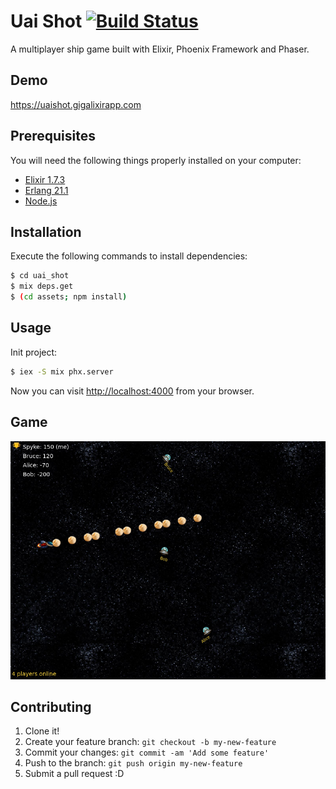 # Uai Shot [![Build Status](https://travis-ci.org/sergioaugrod/uai_shot.svg?branch=master)](https://travis-ci.org/sergioaugrod/uai_shot)

A multiplayer ship game built with Elixir, Phoenix Framework and Phaser.

## Demo

<https://uaishot.gigalixirapp.com>

## Prerequisites

You will need the following things properly installed on your computer:

* [Elixir 1.7.3](https://github.com/elixir-lang/elixir)
* [Erlang 21.1](https://www.erlang-solutions.com/resources/download.html)
* [Node.js](https://github.com/nodejs/node)

## Installation

Execute the following commands to install dependencies:

```bash
$ cd uai_shot
$ mix deps.get
$ (cd assets; npm install)
```

## Usage

Init project:

```bash
$ iex -S mix phx.server
```

Now you can visit <http://localhost:4000> from your browser.

## Game

![Game sample](/assets/static/images/game.png)

## Contributing

1. Clone it!
2. Create your feature branch: `git checkout -b my-new-feature`
3. Commit your changes: `git commit -am 'Add some feature'`
4. Push to the branch: `git push origin my-new-feature`
5. Submit a pull request :D
